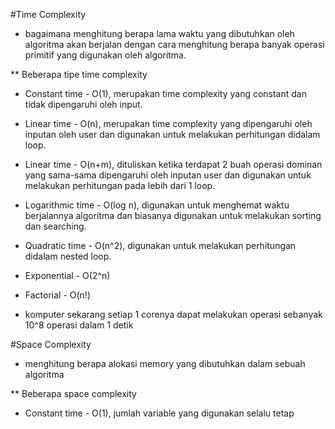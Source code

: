 #Time Complexity
*  bagaimana menghitung berapa lama waktu yang dibutuhkan oleh algoritma akan berjalan dengan cara menghitung berapa banyak operasi primitif yang digunakan oleh algoritma.

** Beberapa tipe time complexity
* Constant time - O(1), merupakan time complexity yang constant dan tidak dipengaruhi oleh input.
* Linear time - O(n), merupakan time complexity yang dipengaruhi oleh inputan oleh user dan digunakan untuk melakukan perhitungan didalam loop.
* Linear time - O(n+m), dituliskan ketika terdapat 2 buah operasi dominan yang sama-sama dipengaruhi oleh inputan user dan digunakan untuk melakukan perhitungan pada lebih dari 1 loop.
* Logarithmic time - O(log n), digunakan untuk menghemat waktu berjalannya algoritma dan biasanya digunakan untuk melakukan sorting dan searching.
* Quadratic time - O(n^2), digunakan untuk melakukan perhitungan didalam nested loop.
* Exponential - O(2^n)
* Factorial - O(n!)

* komputer sekarang setiap 1 corenya dapat melakukan operasi sebanyak 10^8 operasi dalam 1 detik

#Space Complexity
* menghitung berapa alokasi memory yang dibutuhkan dalam sebuah algoritma

** Beberapa space complexity
* Constant time - O(1), jumlah variable yang digunakan selalu tetap
